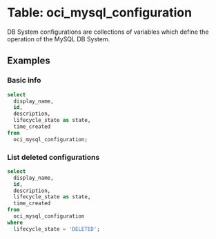 # Table: oci_mysql_configuration

DB System configurations are collections of variables which define the operation of the MySQL DB System.

## Examples

### Basic info

```sql
select
  display_name,
  id,
  description,
  lifecycle_state as state,
  time_created
from
  oci_mysql_configuration;
```

### List deleted configurations

```sql
select
  display_name,
  id,
  description,
  lifecycle_state as state,
  time_created
from
  oci_mysql_configuration 
where
  lifecycle_state = 'DELETED';
```